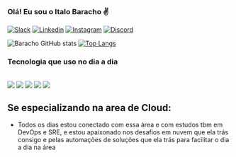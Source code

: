 ### Olá! Eu sou o Italo Baracho ✌️

[![Slack](https://img.shields.io/badge/Slack-4A154B?style=for-the-badge&logo=slack&logoColor=white)](estudante-etm9969.slack.com)
[![Linkedin](https://img.shields.io/badge/LinkedIn-0077B5?style=for-the-badge&logo=linkedin&logoColor=white)](https://www.linkedin.com/in/italobaracho/)
[![Instagram](	https://img.shields.io/badge/Instagram-E4405F?style=for-the-badge&logo=instagram&logoColor=white)](https://www.instagram.com/italobarachor/)
[![Discord](https://img.shields.io/badge/Discord-7289DA?style=for-the-badge&logo=discord&logoColor=white)](https://discord.com/channels/@me)

![Baracho GitHub stats](https://github-readme-stats.vercel.app/api?username=italobaracho&show_icons=true&theme=onedark)
[![Top Langs](https://github-readme-stats.vercel.app/api/top-langs/?username=italobaracho&layout=compact)](https://github.com/italobaracho)


### Tecnologia que uso no dia a dia 

<div style="display: inline_block"><br/>
  <img align="center alt="shell" src="https://img.shields.io/badge/Powershell-2CA5E0?style=for-the-badge&logo=powershell&logoColor=white" /> 
  <img align="center alt="AWS" src="https://img.shields.io/badge/Amazon_AWS-FF9900?style=for-the-badge&logo=amazonaws&logoColor=white" />
  <img align="center alt="Azure" src="https://img.shields.io/badge/Microsoft_Azure-0089D6?style=for-the-badge&logo=microsoft-azure&logoColor=white" />
  <img align="center alt="Python" src="https://img.shields.io/badge/Python-14354C?style=for-the-badge&logo=python&logoColor=white" />
  <img align="center alt="JavaScript" src="https://img.shields.io/badge/JavaScript-F7DF1E?style=for-the-badge&logo=javascript&logoColor=black" />
</div>
                                                                                                                                              
## Se especializando na area de Cloud:
                                                                                                                                             
- Todos os dias estou conectado com essa área e com estudos tbm em DevOps e SRE, e estou apaixonado nos desafios em nuvem que ela trás consigo e pelas automações de soluções que ela trás para facilitar o dia a dia na área                                                                                                                                             
                                                                                                                                         
